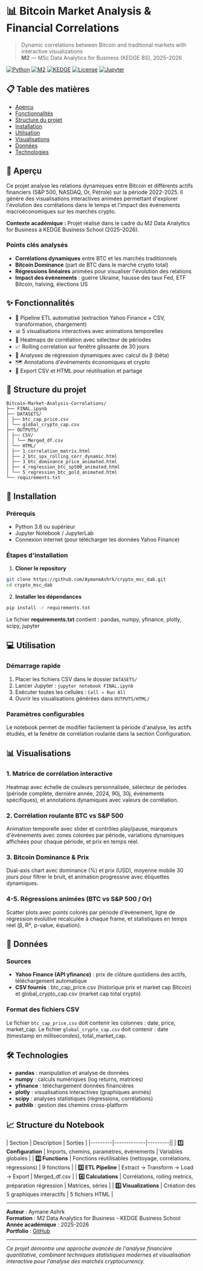 # 📊 Bitcoin Market Analysis & Financial Correlations

> Dynamic correlations between Bitcoin and traditional markets with interactive visualizations  
> **M2** — MSc Data Analytics for Business (KEDGE BS), 2025–2026

[![Python](https://img.shields.io/badge/Python-3.8+-blue.svg)](https://www.python.org/downloads/)
[![M2](https://img.shields.io/badge/Level-M2-purple)](https://kedge.edu/)
[![KEDGE](https://img.shields.io/badge/Program-MSc%20DAB%20(KEDGE)-green)](https://kedge.edu/)
[![License](https://img.shields.io/badge/License-MIT-green.svg)](LICENSE)
[![Jupyter](https://img.shields.io/badge/Jupyter-Notebook-orange.svg)](https://jupyter.org/)

## 📋 Table des matières

- [Aperçu](#-aperçu)
- [Fonctionnalités](#-fonctionnalités)
- [Structure du projet](#-structure-du-projet)
- [Installation](#-installation)
- [Utilisation](#-utilisation)
- [Visualisations](#-visualisations)
- [Données](#-données)
- [Technologies](#️-technologies)

## 🎯 Aperçu

Ce projet analyse les relations dynamiques entre Bitcoin et différents actifs financiers (S&P 500, NASDAQ, Or, Pétrole) sur la période 2022-2025. Il génère des visualisations interactives animées permettant d'explorer l'évolution des corrélations dans le temps et l'impact des événements macroéconomiques sur les marchés crypto.

**Contexte académique :** Projet réalisé dans le cadre du M2 Data Analytics for Business à KEDGE Business School (2025–2026).

### Points clés analysés

- **Corrélations dynamiques** entre BTC et les marchés traditionnels
- **Bitcoin Dominance** (part de BTC dans le marché crypto total)
- **Régressions linéaires** animées pour visualiser l'évolution des relations
- **Impact des événements** : guerre Ukraine, hausse des taux Fed, ETF Bitcoin, halving, élections US

## ✨ Fonctionnalités

- 🔄 Pipeline ETL automatisé (extraction Yahoo Finance + CSV, transformation, chargement)
- 📊 5 visualisations interactives avec animations temporelles
- 🎨 Heatmaps de corrélation avec sélecteur de périodes
- 📈 Rolling correlation sur fenêtre glissante de 30 jours
- 🎯 Analyses de régression dynamiques avec calcul du β (bêta)
- 🗺️ Annotations d'événements économiques et crypto
- 💾 Export CSV et HTML pour réutilisation et partage

## 📁 Structure du projet

```
Bitcoin-Market-Analysis-Correlations/
├── FINAL.ipynb
├── DATASETS/
│ ├── btc_cap_price.csv
│ └── global_crypto_cap.csv
├── OUTPUTS/
│ ├── CSV/
│ │ └── Merged_df.csv
│ └── HTML/
│ ├── 1_correlation_matrix.html
│ ├── 2_btc_spx_rolling_corr_dynamic.html
│ ├── 3_btc_dominance_price_animated.html
│ ├── 4_regression_btc_sp500_animated.html
│ └── 5_regression_btc_gold_animated.html
└── requirements.txt
```

## 🚀 Installation

### Prérequis

- Python 3.8 ou supérieur
- Jupyter Notebook / JupyterLab
- Connexion internet (pour télécharger les données Yahoo Finance)

### Étapes d'installation

1. **Cloner le repository**
```bash
git clone https://github.com/AymaneAshrk/crypto_msc_dab.git
cd crypto_msc_dab
```

2. **Installer les dépendances**
```bash
pip install -r requirements.txt
```

Le fichier **requirements.txt** contient : pandas, numpy, yfinance, plotly, scipy, jupyter

## 💻 Utilisation

### Démarrage rapide

1. Placer les fichiers CSV dans le dossier `DATASETS/`
2. Lancer Jupyter : `jupyter notebook FINAL.ipynb`
3. Exécuter toutes les cellules : `Cell → Run All`
4. Ouvrir les visualisations générées dans `OUTPUTS/HTML/`

### Paramètres configurables

Le notebook permet de modifier facilement la période d'analyse, les actifs étudiés, et la fenêtre de corrélation roulante dans la section Configuration.

## 📊 Visualisations

### 1. Matrice de corrélation interactive
Heatmap avec échelle de couleurs personnalisée, sélecteur de périodes (période complète, dernière année, 2024, 90j, 30j, événements spécifiques), et annotations dynamiques avec valeurs de corrélation.

### 2. Corrélation roulante BTC vs S&P 500
Animation temporelle avec slider et contrôles play/pause, marqueurs d'événements avec zones colorées par période, variations dynamiques affichées pour chaque période, et prix en temps réel.

### 3. Bitcoin Dominance & Prix
Dual-axis chart avec dominance (%) et prix (USD), moyenne mobile 30 jours pour filtrer le bruit, et animation progressive avec étiquettes dynamiques.

### 4-5. Régressions animées (BTC vs S&P 500 / Or)
Scatter plots avec points colorés par période d'événement, ligne de régression évolutive recalculée à chaque frame, et statistiques en temps réel (β, R², p-value, équation).

## 📁 Données

### Sources
- **Yahoo Finance (API yfinance)** : prix de clôture quotidiens des actifs, téléchargement automatique
- **CSV fournis** : btc_cap_price.csv (historique prix et market cap Bitcoin) et global_crypto_cap.csv (market cap total crypto)

### Format des fichiers CSV

Le fichier `btc_cap_price.csv` doit contenir les colonnes : date, price, market_cap. Le fichier `global_crypto_cap.csv` doit contenir : date (timestamp en millisecondes), total_market_cap.

## 🛠️ Technologies

- **pandas** : manipulation et analyse de données
- **numpy** : calculs numériques (log returns, matrices)
- **yfinance** : téléchargement données financières
- **plotly** : visualisations interactives (graphiques animés)
- **scipy** : analyses statistiques (régressions, corrélations)
- **pathlib** : gestion des chemins cross-platform

## 📈 Structure du Notebook

| Section | Description | Sorties |
|---------|-------------|---------||
| **1️⃣ Configuration** | Imports, chemins, paramètres, événements | Variables globales |
| **2️⃣ Functions** | Fonctions réutilisables (nettoyage, corrélations, régressions) | 9 fonctions |
| **3️⃣ ETL Pipeline** | Extract → Transform → Load → Export | Merged_df.csv |
| **4️⃣ Calculations** | Corrélations, rolling metrics, préparation régression | Matrices, séries |
| **5️⃣ Visualizations** | Création des 5 graphiques interactifs | 5 fichiers HTML |

---

**Auteur** : Aymane Ashrk  
**Formation** : M2 Data Analytics for Business - KEDGE Business School  
**Année académique** : 2025-2026  
**Portfolio** : [GitHub](https://github.com/AymaneAshrk)

---

*Ce projet démontre une approche avancée de l'analyse financière quantitative, combinant techniques statistiques modernes et visualisation interactive pour l'analyse des marchés cryptocurrency.*